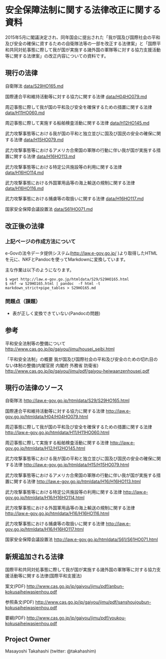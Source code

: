 # 安全保障法制に関する法律改正に関する資料

2015年5月に閣議決定され、同年国会に提出された「我が国及び国際社会の平和及び安全の確保に資するための自衛隊法等の一部を改正する法律案」と「国際平和共同対処事態に際して我が国が実施する諸外国の軍隊等に対する協力支援活動等に関する法律案」の改正内容についての資料です。

## 現行の法律

自衛隊法
[data/S29HO165.md](data/S29HO165.md)

国際連合平和維持活動等に対する協力に関する法律
[data/H04HO079.md](data/H04HO079.md)

周辺事態に際して我が国の平和及び安全を確保するための措置に関する法律
[data/H11HO060.md](data/H11HO060.md)

周辺事態に際して実施する船舶検査活動に関する法律
[data/H12HO145.md](data/H12HO145.md)

武力攻撃事態等における我が国の平和と独立並びに国及び国民の安全の確保に関する法律
[data/H15HO079.md](data/H15HO079.md)

武力攻撃事態等におけるアメリカ合衆国の軍隊の行動に伴い我が国が実施する措置に関する法律
[data/H16HO113.md](data/H16HO113.md)

武力攻撃事態等における特定公共施設等の利用に関する法律
[data/H16HO114.md](data/H16HO114.md)

武力攻撃事態における外国軍用品等の海上輸送の規制に関する法律
[data/H16HO116.md](data/H16HO116.md)

武力攻撃事態における捕虜等の取扱いに関する法律
[data/H16HO117.md](data/H16HO117.md)

国家安全保障会議設置法
[data/S61HO071.md](data/S61HO071.md)

## 改正後の法律


### 上記ページの作成方法について

e-Govの法令データ提供システム(http://law.e-gov.go.jp/ )より取得したHTMLを元に、NKFとPandocを使ってMarkdownに変換しています。

主な作業は以下のようになります。

```
$ wget http://law.e-gov.go.jp/htmldata/S29/S29HO165.html
$ nkf -w S29HO165.html | pandoc  -f html -t markdown_strict+pipe_tables > S29HO165.md
```

### 問題点（課題）

* 表が正しく変換できていない(Pandocの問題)



## 参考

平和安全法制等の整備について
http://www.cas.go.jp/jp/gaiyou/jimu/housei_seibi.html

「平和安全法制」の概要  我が国及び国際社会の平和及び安全のための切れ目のない体制の整備(内閣官房 内閣府 外務省 防衛省)
http://www.cas.go.jp/jp/gaiyou/jimu/pdf/gaiyou-heiwaanzenhousei.pdf

## 現行の法律のソース

自衛隊法
http://law.e-gov.go.jp/htmldata/S29/S29HO165.html

国際連合平和維持活動等に対する協力に関する法律
http://law.e-gov.go.jp/htmldata/H04/H04HO079.html

周辺事態に際して我が国の平和及び安全を確保するための措置に関する法律
http://law.e-gov.go.jp/htmldata/H11/H11HO060.html

周辺事態に際して実施する船舶検査活動に関する法律
http://law.e-gov.go.jp/htmldata/H12/H12HO145.html

武力攻撃事態等における我が国の平和と独立並びに国及び国民の安全の確保に関する法律
http://law.e-gov.go.jp/htmldata/H15/H15HO079.html

武力攻撃事態等におけるアメリカ合衆国の軍隊の行動に伴い我が国が実施する措置に関する法律
http://law.e-gov.go.jp/htmldata/H16/H16HO113.html

武力攻撃事態等における特定公共施設等の利用に関する法律
http://law.e-gov.go.jp/htmldata/H16/H16HO114.html

武力攻撃事態における外国軍用品等の海上輸送の規制に関する法律
http://law.e-gov.go.jp/htmldata/H16/H16HO116.html

武力攻撃事態における捕虜等の取扱いに関する法律
http://law.e-gov.go.jp/htmldata/H16/H16HO117.html

国家安全保障会議設置法
http://law.e-gov.go.jp/htmldata/S61/S61HO071.html

## 新規追加される法律

国際平和共同対処事態に際して我が国が実施する諸外国の軍隊等に対する協力支援活動等に関する法律(国際平和支援法)

案文(PDF)
http://www.cas.go.jp/jp/gaiyou/jimu/pdf/anbun-kokusaiheiwasienhou.pdf

参照条文(PDF)
http://www.cas.go.jp/jp/gaiyou/jimu/pdf/sanshoujoubun-kokusaiheiwasienhou.pdf

要綱(PDF)
http://www.cas.go.jp/jp/gaiyou/jimu/pdf/youkou-kokusaiheiwasienhou.pdf

## Project Owner

Masayoshi Takahashi (twitter: @takahashim)
